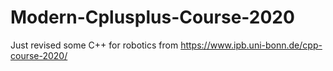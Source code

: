 # Modern-Cplusplus-Course-2020
Just revised some C++ for robotics from https://www.ipb.uni-bonn.de/cpp-course-2020/
